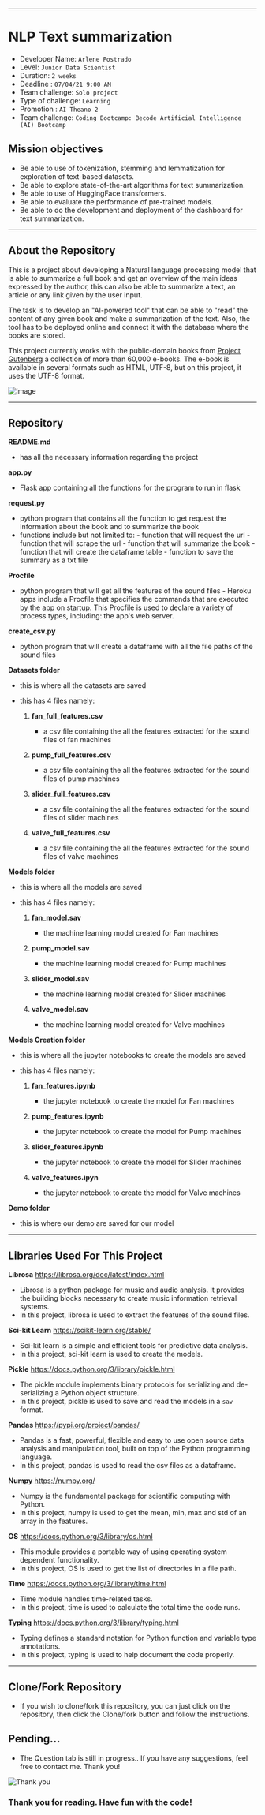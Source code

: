 ______________________________________________________________________________________________________________________________________________________
# NLP Text summarization

- Developer Name: `Arlene Postrado`
- Level: `Junior Data Scientist`
- Duration: `2 weeks`
- Deadline : `07/04/21 9:00 AM`
- Team challenge: `Solo project`
- Type of challenge: `Learning`
- Promotion : `AI Theano 2`
- Team challenge: `Coding Bootcamp: Becode Artificial Intelligence (AI) Bootcamp`

## Mission objectives

- Be able to use of tokenization, stemming and lemmatization for exploration of text-based datasets.
- Be able to explore state-of-the-art algorithms for text summarization.
- Be able to use of HuggingFace transformers.
- Be able to evaluate the performance of pre-trained models.
- Be able to do the development and deployment of the dashboard for text summarization.

____________________________________________________________________________________________________________________________________________

## About the Repository

This is a project about developing a Natural language processing model that is able to summarize a full book and get an overview of the main ideas expressed by the author, this can also be able to summarize a text, an article or any link given by the user input. 

The task is to develop an "AI-powered tool" that can be able to "read" the content of any given book and make a summarization of the text. Also, the tool has to be deployed online and connect it with the database where the books are stored. 

This project currently works with the public-domain books from [Project Gutenberg](https://www.gutenberg.org/) a collection of more than 60,000 e-books. The e-book is available in several formats such as HTML, UTF-8, but on this project, it uses the UTF-8 format.

![image](https://user-images.githubusercontent.com/60827480/117344278-7fafda00-aea5-11eb-8599-74f105ec198b.png)

____________________________________________________________________________________________________________________________________________


## Repository

**README.md**
  - has all the necessary information regarding the project

**app.py**
  - Flask app containing all the functions for the program to run in flask

**request.py**
  - python program that contains all the function to get request the information about the book and to summarize the book
  - functions include but not limited to:
         - function that will request the url
         - function that will scrape the url
         - function that will summarize the book
         - function that will create the dataframe table
         - function to save the summary as a txt file

**Procfile**
  - python program that will get all the features of the sound files  - 
Heroku apps include a Procfile that specifies the commands that are executed by the app on startup.
This Procfile is used to declare a variety of process types, including: the app's web server.

**create_csv.py**
  - python program that will create a dataframe with all the file paths of the sound files

**Datasets folder**
  - this is where all the datasets are saved
  - this has 4 files namely:

      1. **fan_full_features.csv**
          - a csv file containing the all the features extracted for the sound files of fan machines


      2. **pump_full_features.csv**
          - a csv file containing the all the features extracted for the sound files of pump machines


      3. **slider_full_features.csv**
          - a csv file containing the all the features extracted for the sound files of slider machines


      4. **valve_full_features.csv**
          - a csv file containing the all the features extracted for the sound files of valve machines



**Models folder**
  - this is where all the models are saved
  - this has 4 files namely:


      1. **fan_model.sav**
          - the machine learning model created for Fan machines


      2. **pump_model.sav**
          - the machine learning model created for Pump machines


      3. **slider_model.sav**
          - the machine learning model created for Slider machines


      4. **valve_model.sav**
          - the machine learning model created for Valve machines


     
   
**Models Creation folder**
  - this is where all the jupyter notebooks to create the models are saved 
  - this has 4 files namely:


      1. **fan_features.ipynb**
          - the jupyter notebook to create the model for Fan machines


      2. **pump_features.ipynb**
          - the jupyter notebook to create the model for Pump machines


      3. **slider_features.ipynb**
          - the jupyter notebook to create the model for Slider machines


      4. **valve_features.ipyn**
          - the jupyter notebook to create the model for Valve machines
          

**Demo  folder**
  - this is where our demo are saved for our model 
______________________________________________________________________________________________________________________________________________________

## Libraries Used For This Project


**Librosa** https://librosa.org/doc/latest/index.html
  - Librosa is a python package for music and audio analysis. It provides the building blocks necessary to create music information retrieval systems.
  - In this project, librosa is used to extract the features of the sound files.


**Sci-kit Learn** https://scikit-learn.org/stable/
  - Sci-kit learn is a simple and efficient tools for predictive data analysis.
  - In this project, sci-kit learn is used to create the models.


**Pickle** https://docs.python.org/3/library/pickle.html
  - The pickle module implements binary protocols for serializing and de-serializing a Python object structure. 
  - In this project, pickle is used to save and read the models in a `sav` format.


**Pandas** https://pypi.org/project/pandas/
  - Pandas is a fast, powerful, flexible and easy to use open source data analysis and manipulation tool,
built on top of the Python programming language.
  - In this project, pandas is used to read the csv files as a dataframe.


**Numpy** https://numpy.org/
  - Numpy is the fundamental package for scientific computing with Python.
  - In this project, numpy is used to get the mean, min, max and std of an array in the features.


**OS** https://docs.python.org/3/library/os.html
  - This module provides a portable way of using operating system dependent functionality.
  - In this project, OS is used to get the list of directories in a file path.


**Time** https://docs.python.org/3/library/time.html
  - Time module handles time-related tasks.
  - In this project, time is used to calculate the total time the code runs.


**Typing** https://docs.python.org/3/library/typing.html
  - Typing defines a standard notation for Python function and variable type annotations.
  - In this project, typing is used to help document the code properly.

______________________________________________________________________________________________________________________________________________________

## Clone/Fork Repository
  - If you wish to clone/fork this repository, you can just click on the repository, then click the Clone/fork button and follow the instructions.

## Pending...
  - The Question tab is still in progress.. If you have any suggestions, feel free to contact me. Thank you!

![Thank you](https://static.euronews.com/articles/320895/560x315_320895.jpg?1452514624)
### Thank you for reading. Have fun with the code!



